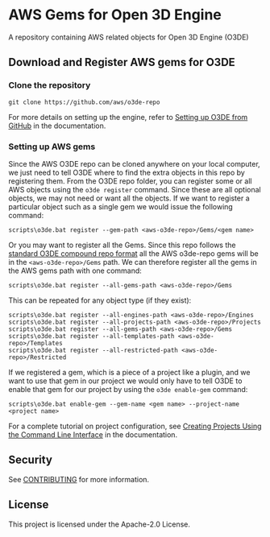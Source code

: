 # AWS Gems for Open 3D Engine
A repository containing AWS related objects for Open 3D Engine (O3DE) 

## Download and Register AWS gems for O3DE

### Clone the repository 

```shell
git clone https://github.com/aws/o3de-repo
```

For more details on setting up the engine, refer to [Setting up O3DE from GitHub](https://o3de.org/docs/welcome-guide/setup/setup-from-github/) in the documentation.

### Setting up AWS gems

Since the AWS O3DE repo can be cloned anywhere on your local computer, we just need to tell O3DE where to find the extra objects in this repo by registering them.
From the O3DE repo folder, you can register some or all AWS objects using the `o3de register` command.
Since these are all optional objects, we may not need or want all the objects.
If we want to register a particular object such as a single gem we would issue the following command:
```
scripts\o3de.bat register --gem-path <aws-o3de-repo>/Gems/<gem name>
```
Or you may want to register all the Gems.
Since this repo follows the [standard O3DE compound repo format](https://github.com/o3de/o3de/wiki/O3DE-Standard-repo-formats) all the AWS o3de-repo gems will be in the `<aws-o3de-repo>/Gems` path.
We can therefore register all the gems in the AWS gems path with one command:
```
scripts\o3de.bat register --all-gems-path <aws-o3de-repo>/Gems
```
This can be repeated for any object type (if they exist):
```
scripts\o3de.bat register --all-engines-path <aws-o3de-repo>/Engines
scripts\o3de.bat register --all-projects-path <aws-o3de-repo>/Projects
scripts\o3de.bat register --all-gems-path <aws-o3de-repo>/Gems
scripts\o3de.bat register --all-templates-path <aws-o3de-repo>/Templates
scripts\o3de.bat register --all-restricted-path <aws-o3de-repo>/Restricted
```
If we registered a gem, which is a piece of a project like a plugin, and we want to use that gem in our project we would only have to tell O3DE to enable that gem for our project by using the `o3de enable-gem` command:
```
scripts\o3de.bat enable-gem --gem-name <gem name> --project-name <project name>
```

For a complete tutorial on project configuration, see [Creating Projects Using the Command Line Interface](https://o3de.org/docs/welcome-guide/create/creating-projects-using-cli/) in the documentation.


## Security

See [CONTRIBUTING](CONTRIBUTING.md#security-issue-notifications) for more information.

## License

This project is licensed under the Apache-2.0 License.

